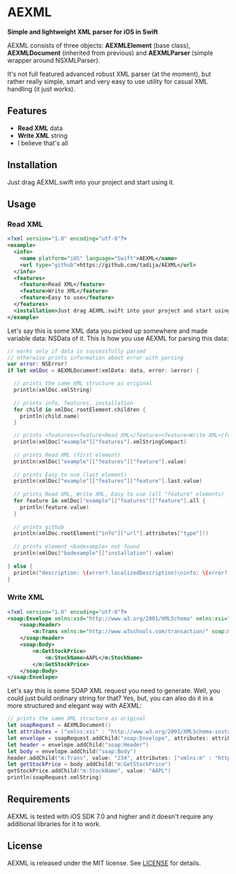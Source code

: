 # AEXML
**Simple and lightweight XML parser for iOS in Swift**

AEXML consists of three objects: **AEXMLElement** (base class), **AEXMLDocument** (inherited from previous) and **AEXMLParser** (simple wrapper around NSXMLParser).

It's not full featured advanced robust XML parser (at the moment), but rather really simple, smart and very easy to use utility for casual XML handling (it just works).

## Features
- **Read XML** data
- **Write XML** string
- I believe that's all

## Installation
Just drag AEXML.swift into your project and start using it.

## Usage

### Read XML

```xml
<?xml version="1.0" encoding="utf-8"?>
<example>
  <info>
    <name platform="iOS" language="Swift">AEXML</name>
    <url type="github">https://github.com/tadija/AEXML</url>
  </info>
  <features>
    <feature>Read XML</feature>
    <feature>Write XML</feature>
    <feature>Easy to use</feature>
  </features>
  <installation>Just drag AEXML.swift into your project and start using it.</installation>
</example>
```

Let's say this is some XML data you picked up somewhere and made variable data: NSData of it.
This is how you use AEXML for parsing this data:

```swift
// works only if data is successfully parsed
// otherwise prints information about error with parsing
var error: NSError?
if let xmlDoc = AEXMLDocument(xmlData: data, error: &error) {

  // prints the same XML structure as original
  println(xmlDoc.xmlString)
  
  // prints info, features, installation
  for child in xmlDoc.rootElement.children {
    println(child.name)
  }

  // prints <features><feature>Read XML</feature><feature>Write XML</feature><feature>Easy to use</feature></features>
  println(xmlDoc["example"]["features"].xmlStringCompact)
  
  // prints Read XML (first element)
  println(xmlDoc["example"]["features"]["feature"].value)
  
  // prints Easy to use (last element)
  println(xmlDoc["example"]["features"]["feature"].last.value)
  
  // prints Read XML, Write XML, Easy to use (all "feature" elements)
  for feature in xmlDoc["example"]["features"]["feature"].all {
    println(feature.value)
  }
  
  // prints github
  println(xmlDoc.rootElement["info"]["url"].attributes["type"]!)
  
  // prints element <badexample> not found
  println(xmlDoc["badexample"]["installation"].value)
  
} else {
  println("description: \(error?.localizedDescription)\ninfo: \(error?.userInfo)")
}

```

### Write XML

```xml
<?xml version="1.0" encoding="utf-8"?>
<soap:Envelope xmlns:xsd="http://www.w3.org/2001/XMLSchema" xmlns:xsi="http://www.w3.org/2001/XMLSchema-instance">
	<soap:Header>
		<m:Trans xmlns:m="http://www.w3schools.com/transaction/" soap:mustUnderstand="1">234</m:Trans>
	</soap:Header>
	<soap:Body>
		<m:GetStockPrice>
			<m:StockName>AAPL</m:StockName>
		</m:GetStockPrice>
	</soap:Body>
</soap:Envelope>
```

Let's say this is some SOAP XML request you need to generate.
Well, you could just build ordinary string for that?
Yes, but, you can also do it in a more structured and elegant way with AEXML:

```swift
// prints the same XML structure as original
let soapRequest = AEXMLDocument()
let attributes = ["xmlns:xsi" : "http://www.w3.org/2001/XMLSchema-instance", "xmlns:xsd" : "http://www.w3.org/2001/XMLSchema"]
let envelope = soapRequest.addChild("soap:Envelope", attributes: attributes)
let header = envelope.addChild("soap:Header")
let body = envelope.addChild("soap:Body")
header.addChild("m:Trans", value: "234", attributes: ["xmlns:m" : "http://www.w3schools.com/transaction/", "soap:mustUnderstand" : "1"])
let getStockPrice = body.addChild("m:GetStockPrice")
getStockPrice.addChild("m:StockName", value: "AAPL")
println(soapRequest.xmlString)
```

## Requirements
AEXML is tested with iOS SDK 7.0 and higher and it doesn't require any additional libraries for it to work.

## License
AEXML is released under the MIT license. See [LICENSE](LICENSE) for details.
